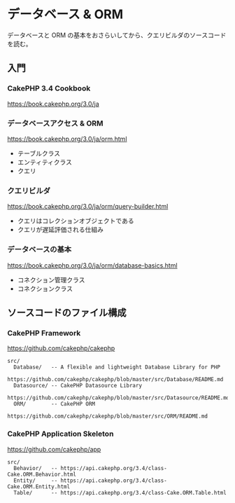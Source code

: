 # データベース & ORM

データベースと ORM の基本をおさらいしてから、クエリビルダのソースコードを読む。

## 入門

### CakePHP 3.4 Cookbook
https://book.cakephp.org/3.0/ja

### データベースアクセス & ORM
https://book.cakephp.org/3.0/ja/orm.html

 * テーブルクラス
 * エンティティクラス
 * クエリ

### クエリビルダ
https://book.cakephp.org/3.0/ja/orm/query-builder.html

 * クエリはコレクションオブジェクトである
 * クエリが遅延評価される仕組み

### データベースの基本
https://book.cakephp.org/3.0/ja/orm/database-basics.html

 * コネクション管理クラス
 * コネクションクラス

## ソースコードのファイル構成

### CakePHP Framework
https://github.com/cakephp/cakephp

```
src/
  Database/   -- A flexible and lightweight Database Library for PHP
                 https://github.com/cakephp/cakephp/blob/master/src/Database/README.md
  Datasource/ -- CakePHP Datasource Library
                 https://github.com/cakephp/cakephp/blob/master/src/Datasource/README.md
  ORM/        -- CakePHP ORM
                 https://github.com/cakephp/cakephp/blob/master/src/ORM/README.md
```

### CakePHP Application Skeleton
https://github.com/cakephp/app

```
src/
  Behavior/   -- https://api.cakephp.org/3.4/class-Cake.ORM.Behavior.html
  Entity/     -- https://api.cakephp.org/3.4/class-Cake.ORM.Entity.html
  Table/      -- https://api.cakephp.org/3.4/class-Cake.ORM.Table.html
```

